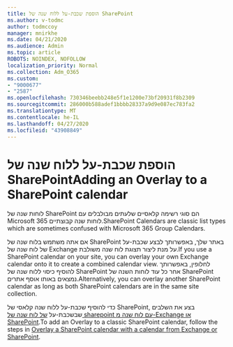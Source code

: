 ```yaml
---
title: הוספת שכבת-על ללוח שנה של SharePoint
ms.author: v-todmc
author: todmccoy
manager: mnirkhe
ms.date: 04/21/2020
ms.audience: Admin
ms.topic: article
ROBOTS: NOINDEX, NOFOLLOW
localization_priority: Normal
ms.collection: Adm_O365
ms.custom:
- "9000677"
- "2587"
ms.openlocfilehash: 730346beebb248e5f1e1200e73bf20931f8b2309
ms.sourcegitcommit: 286000b588adef1bbbb28337a9d9e087ec783fa2
ms.translationtype: MT
ms.contentlocale: he-IL
ms.lasthandoff: 04/27/2020
ms.locfileid: "43908849"
---
```

# <a name="adding-an-overlay-to-a-sharepoint-calendar"></a><span data-ttu-id="43847-102">הוספת שכבת-על ללוח שנה של SharePoint</span><span class="sxs-lookup"><span data-stu-id="43847-102">Adding an Overlay to a SharePoint calendar</span></span>

<span data-ttu-id="43847-103">לוחות שנה של SharePoint הם סוגי רשימה קלאסיים שלעתים מבולבלים עם Microsoft 365 לוחות שנה קבוצתיים.</span><span class="sxs-lookup"><span data-stu-id="43847-103">SharePoint Calendars are classic list types which are sometimes confused with Microsoft 365 Group Calendars.</span></span>
 
<span data-ttu-id="43847-104">אם אתה משתמש בלוח שנה של SharePoint באתר שלך, באפשרותך לבצע שכבת-על של לוח שנה של Exchange על מנת ליצור תצוגת לוח שנה משולבת.</span><span class="sxs-lookup"><span data-stu-id="43847-104">If you use a SharePoint calendar on your site, you can overlay your own Exchange calendar onto it to create a combined calendar view.</span></span> <span data-ttu-id="43847-105">לחלופין, באפשרותך להוסיף כיסוי ללוח שנה של SharePoint אחר כל עוד לוחות השנה של SharePoint נמצאים באותו אוסף אתרים.</span><span class="sxs-lookup"><span data-stu-id="43847-105">Alternatively, you can overlay another SharePoint calendar as long as both SharePoint calendars are in the same site collection.</span></span>
 
<span data-ttu-id="43847-106">כדי להוסיף שכבת-על ללוח שנה קלאסי של SharePoint, בצע את השלבים שבשכבת-על [של לוח שנה של sharepoint עם לוח שנה מ-Exchange או SharePoint](https://support.office.com/article/Overlay-a-SharePoint-calendar-with-a-calendar-from-Exchange-or-SharePoint-4CAEBE59-3994-4A94-9322-B31ABB8A5E9A).</span><span class="sxs-lookup"><span data-stu-id="43847-106">To add an Overlay to a classic SharePoint calendar, follow the steps in [Overlay a SharePoint calendar with a calendar from Exchange or SharePoint](https://support.office.com/article/Overlay-a-SharePoint-calendar-with-a-calendar-from-Exchange-or-SharePoint-4CAEBE59-3994-4A94-9322-B31ABB8A5E9A).</span></span>
